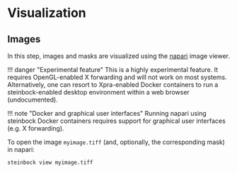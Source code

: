 # Visualization

## Images

In this step, images and masks are visualized using the [napari](https://napari.org) image viewer.

!!! danger "Experimental feature"
    This is a highly experimental feature. It requires OpenGL-enabled X forwarding and will not work on most systems. Alternatively, one can resort to Xpra-enabled Docker containers to run a steinbock-enabled desktop environment within a web browser (undocumented).

!!! note "Docker and graphical user interfaces"
    Running napari using steinbock Docker containers requires support for graphical user interfaces (e.g. X forwarding).

To open the image `myimage.tiff` (and, optionally, the corresponding mask) in napari:

    steinbock view myimage.tiff
